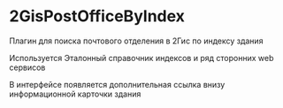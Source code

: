 2GisPostOfficeByIndex
=====================

Плагин для поиска почтового отделения в 2Гис по индексу здания

Используется Эталонный справочник индексов и ряд сторонних web сервисов

В интерфейсе появляется дополнительная ссылка внизу информационной карточки здания
